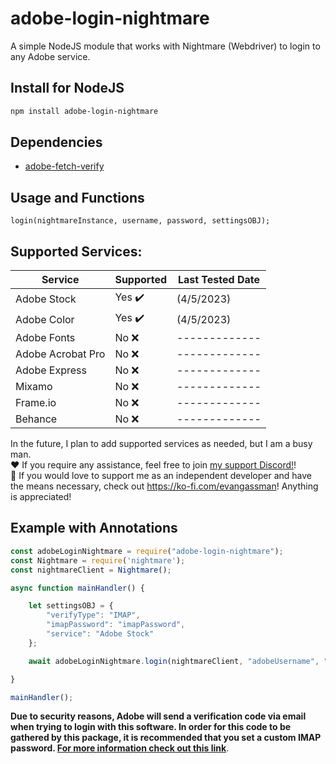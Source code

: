 # adobe-login-nightmare
A simple NodeJS module that works with Nightmare (Webdriver) to login to any Adobe service.

## Install for NodeJS
```css
npm install adobe-login-nightmare
```

## Dependencies
- <a href="https://github.com/evancgassman/adobe-fetch-verify">adobe-fetch-verify</a>

## Usage and Functions
```
login(nightmareInstance, username, password, settingsOBJ);
```

## Supported Services:
| Service | Supported | Last Tested Date |
| ------------- | ------------- |  ------------- | 
| Adobe Stock  | Yes ✔️ | (4/5/2023) | 
| Adobe Color  | Yes ✔️ | (4/5/2023) | 
| Adobe Fonts  | No ❌ | ------------- | 
| Adobe Acrobat Pro  | No ❌ | ------------- | 
| Adobe Express  | No ❌ | ------------- | 
| Mixamo  | No ❌ | ------------- | 
| Frame.io  | No ❌ | ------------- | 
| Behance | No ❌ | ------------- | 

In the future, I plan to add supported services as needed, but I am a busy man.<br>
❤️ If you require any assistance, feel free to join <a href="https://discord.gg/y6UywbeB3U">my support Discord!</a>!<br>
💙 If you would love to support me as an independent developer and have the means necessary, check out https://ko-fi.com/evangassman! Anything is appreciated! 

## Example with Annotations
```js
const adobeLoginNightmare = require("adobe-login-nightmare");
const Nightmare = require('nightmare');
const nightmareClient = Nightmare();

async function mainHandler() {

    let settingsOBJ = {
        "verifyType": "IMAP",
        "imapPassword": "imapPassword",
        "service": "Adobe Stock"
    };

    await adobeLoginNightmare.login(nightmareClient, "adobeUsername", "adobePassword", settingsOBJ);

}

mainHandler();
```
**Due to security reasons, Adobe will send a verification code via email when trying to login with this software. In order for this code to be gathered by this package, it is recommended that you set a custom IMAP password. <a href="https://github.com/evancgassman/adobe-fetch-verify/blob/main/README.md#important-notes-and-support">For more information check out this link</a>**.

